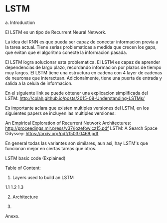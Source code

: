 # LSTM

a. Introduction

El LSTM es un tipo de Recurrent Neural Network. 

La idea del RNN es que pueda ser capaz de conectar informacion previa a la tarea actual. Tiene serias problematicas 
a medida que crecen los gaps, que evitan que el algoritmo conecte la informacion pasada. 

El LSTM logra solucionar esta problematica. El LSTM es capaz de aprender dependencias de largo plazo, recordando informacion por
plazos de tiempo muy largos. El LSTM tiene una estructura en cadena con 4 layer de cadenas de neuronas que interactuan. Adicionalmente, tiene una puerta de entrada y salida a la celula de informacion. 

En el siguiente link se puede obtener una explicacion simplificada del LSTM: 
http://colah.github.io/posts/2015-08-Understanding-LSTMs/

Es importante aclara que existen multiples versiones del LSTM, en los siguientes papers se incluyen las multiples versiones: 

An Empirical Exploration of Recurrent Network Architectures:
http://proceedings.mlr.press/v37/jozefowicz15.pdf
LSTM: A Search Space Odyssey:
https://arxiv.org/pdf/1503.0469.pdf

En general todas las variantes son similares, aun asi, hay LSTM's que funcionan mejor en ciertas tareas que otros.  

LSTM basic code (Explained)

Table of Content:

1. Layers used to build an LSTM

  1.1
  1.2
  1.3

2. Architecture

3.
Anexo. 
